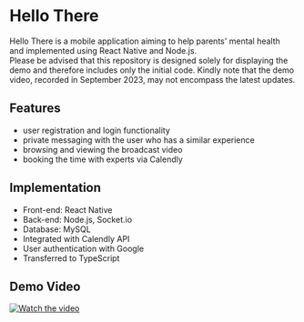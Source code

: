 # Hello There
Hello There is a mobile application aiming to help parents' mental health and implemented using React Native and Node.js. <br>
Please be advised that this repository is designed solely for displaying the demo and therefore includes only the initial code. Kindly note that the demo video, recorded in September 2023, may not encompass the latest updates.

## Features
* user registration and login functionality
* private messaging with the user who has a similar experience
* browsing and viewing the broadcast video
* booking the time with experts via Calendly

## Implementation
* Front-end: React Native
* Back-end: Node.js, Socket.io
* Database: MySQL
* Integrated with Calendly API
* User authentication with Google
* Transferred to TypeScript

## Demo Video
[![Watch the video](https://img.youtube.com/vi/USsuys4djs4/hqdefault.jpg)](https://www.youtube.com/watch?v=USsuys4djs4)
